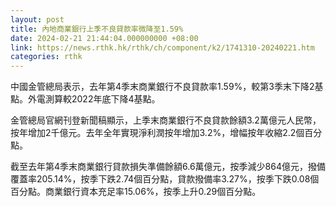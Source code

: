 ```yaml
---
layout: post
title: 內地商業銀行上季不良貸款率微降至1.59%
date: 2024-02-21 21:44:04.000000000 +08:00
link: https://news.rthk.hk/rthk/ch/component/k2/1741310-20240221.htm
categories: rthk
---
```


中國金管總局表示，去年第4季末商業銀行不良貸款率1.59%，較第3季末下降2基點。外電測算較2022年底下降4基點。

金管總局官網刊登新聞稿顯示，上季末商業銀行不良貸款餘額3.2萬億元人民幣，按年增加2千億元。去年全年實現淨利潤按年增加3.2%，增幅按年收縮2.2個百分點。

截至去年第4季末商業銀行貸款損失準備餘額6.6萬億元，按季減少864億元，撥備覆蓋率205.14%，按季下跌2.74個百分點，貸款撥備率3.27%，按季下跌0.08個百分點。商業銀行資本充足率15.06%，按季上升0.29個百分點。
